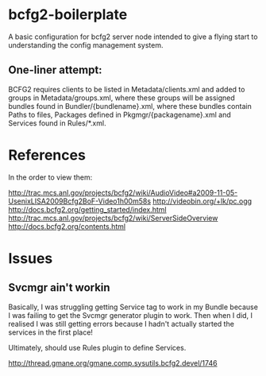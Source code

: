 bcfg2-boilerplate
=================

A basic configuration for bcfg2 server node intended to give a flying start to understanding the config management system.

One-liner attempt:
------------------

BCFG2 requires clients to be listed in Metadata/clients.xml and added to 
groups in Metadata/groups.xml, where these groups will be assigned bundles
found in Bundler/{bundlename}.xml, where these bundles contain Paths to files,
Packages defined in Pkgmgr/{packagename}.xml and Services found in Rules/*.xml.



References
=================

In the order to view them:

http://trac.mcs.anl.gov/projects/bcfg2/wiki/AudioVideo#a2009-11-05-UsenixLISA2009Bcfg2BoF-Video1h00m58s
http://videobin.org/+lk/pc.ogg
http://docs.bcfg2.org/getting_started/index.html
http://trac.mcs.anl.gov/projects/bcfg2/wiki/ServerSideOverview
http://docs.bcfg2.org/contents.html

Issues
=================

Svcmgr ain't workin
-------------------

Basically, I was struggling getting Service tag to work in my Bundle because
I was failing to get the Svcmgr generator plugin to work. Then when I did,
I realised I was still getting errors because I hadn't actually started the 
services in the first place!

Ultimately, should use Rules plugin to define Services.

http://thread.gmane.org/gmane.comp.sysutils.bcfg2.devel/1746

